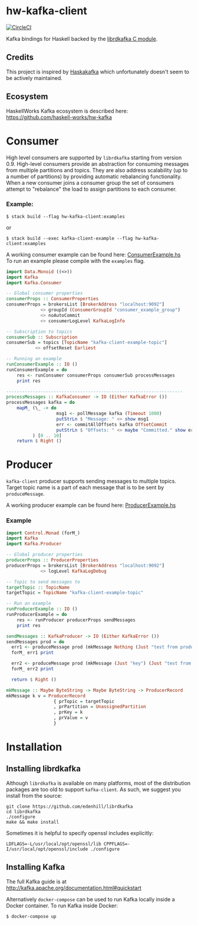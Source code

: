 # hw-kafka-client
[![CircleCI](https://circleci.com/gh/haskell-works/hw-kafka-client.svg?style=svg&circle-token=5f3ada2650dd600bc0fd4787143024867b2afc4e)](https://circleci.com/gh/haskell-works/hw-kafka-client)

Kafka bindings for Haskell backed by the
[librdkafka C module](https://github.com/edenhill/librdkafka).

## Credits
This project is inspired by [Haskakafka](https://github.com/cosbynator/haskakafka)
which unfortunately doesn't seem to be actively maintained.

## Ecosystem
HaskellWorks Kafka ecosystem is described here: https://github.com/haskell-works/hw-kafka

# Consumer
High level consumers are supported by `librdkafka` starting from version 0.9.
High-level consumers provide an abstraction for consuming messages from multiple
partitions and topics. They are also address scalability (up to a number of partitions)
by providing automatic rebalancing functionality. When a new consumer joins a consumer
group the set of consumers attempt to "rebalance" the load to assign partitions to each consumer.

### Example:
```
$ stack build --flag hw-kafka-client:examples
```

or

```
$ stack build --exec kafka-client-example --flag hw-kafka-client:examples
```

A working consumer example can be found here: [ConsumerExample.hs](example/ConsumerExample.hs)</br>
To run an example please compile with the `examples` flag.

```Haskell
import Data.Monoid ((<>))
import Kafka
import Kafka.Consumer

-- Global consumer properties
consumerProps :: ConsumerProperties
consumerProps = brokersList [BrokerAddress "localhost:9092"]
             <> groupId (ConsumerGroupId "consumer_example_group")
             <> noAutoCommit
             <> consumerLogLevel KafkaLogInfo

-- Subscription to topics
consumerSub :: Subscription
consumerSub = topics [TopicName "kafka-client-example-topic"]
           <> offsetReset Earliest

-- Running an example
runConsumerExample :: IO ()
runConsumerExample = do
    res <- runConsumer consumerProps consumerSub processMessages
    print res

-------------------------------------------------------------------
processMessages :: KafkaConsumer -> IO (Either KafkaError ())
processMessages kafka = do
    mapM_ (\_ -> do
                   msg1 <- pollMessage kafka (Timeout 1000)
                   putStrLn $ "Message: " <> show msg1
                   err <- commitAllOffsets kafka OffsetCommit
                   putStrLn $ "Offsets: " <> maybe "Committed." show err
          ) [0 .. 10]
    return $ Right ()
```

# Producer
`kafka-client` producer supports sending messages to multiple topics.
Target topic name is a part of each message that is to be sent by `produceMessage`.

A working producer example can be found here: [ProducerExample.hs](example/ProducerExample.hs)

### Example

```Haskell
import Control.Monad (forM_)
import Kafka
import Kafka.Producer

-- Global producer properties
producerProps :: ProducerProperties
producerProps = brokersList [BrokerAddress "localhost:9092"]
             <> logLevel KafkaLogDebug

-- Topic to send messages to
targetTopic :: TopicName
targetTopic = TopicName "kafka-client-example-topic"

-- Run an example
runProducerExample :: IO ()
runProducerExample = do
    res <- runProducer producerProps sendMessages
    print res

sendMessages :: KafkaProducer -> IO (Either KafkaError ())
sendMessages prod = do
  err1 <- produceMessage prod (mkMessage Nothing (Just "test from producer") )
  forM_ err1 print

  err2 <- produceMessage prod (mkMessage (Just "key") (Just "test from producer (with key)"))
  forM_ err2 print

  return $ Right ()

mkMessage :: Maybe ByteString -> Maybe ByteString -> ProducerRecord
mkMessage k v = ProducerRecord
                  { prTopic = targetTopic
                  , prPartition = UnassignedPartition
                  , prKey = k
                  , prValue = v
                  }
```

# Installation

## Installing librdkafka

Although `librdkafka` is available on many platforms, most of
the distribution packages are too old to support `kafka-client`.
As such, we suggest you install from the source:

    git clone https://github.com/edenhill/librdkafka
    cd librdkafka
    ./configure
    make && make install

Sometimes it is helpful to specify openssl includes explicitly:

    LDFLAGS=-L/usr/local/opt/openssl/lib CPPFLAGS=-I/usr/local/opt/openssl/include ./configure

## Installing Kafka

The full Kafka guide is at http://kafka.apache.org/documentation.html#quickstart

Alternatively `docker-compose` can be used to run Kafka locally inside a Docker container.
To run Kafka inside Docker:

```
$ docker-compose up
```
